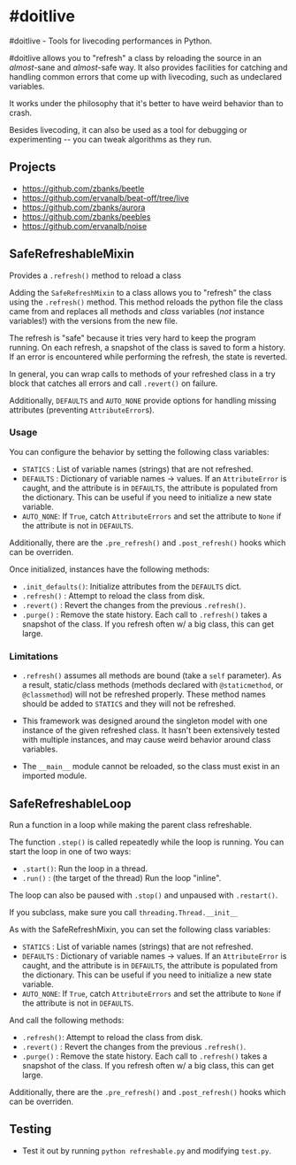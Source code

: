 \#doitlive
==========

\#doitlive - Tools for livecoding performances in Python.

\#doitlive allows you to "refresh" a class by reloading the source in an *almost*-sane and *almost*-safe way. It also provides facilities for catching and handling common errors that come up with livecoding, such as undeclared variables. 

It works under the philosophy that it's better to have weird behavior than to crash.

Besides livecoding, it can also be used as a tool for debugging or experimenting -- you can tweak algorithms as they run.

Projects
--------

 - https://github.com/zbanks/beetle
 - https://github.com/ervanalb/beat-off/tree/live
 - https://github.com/zbanks/aurora
 - https://github.com/zbanks/peebles 
 - https://github.com/ervanalb/noise 


SafeRefreshableMixin
--------------------

Provides a `.refresh()` method to reload a class

Adding the `SafeRefreshMixin` to a class allows you to "refresh" the class using the `.refresh()` method. This method reloads the python file the class came from and replaces all methods and *class* variables (*not* instance variables!) with the versions from the new file.

The refresh is "safe" because it tries very hard to keep the program running.  On each refresh, a snapshot of the class is saved to form a history. If an error is encountered while performing the refresh, the state is reverted.

In general, you can wrap calls to methods of your refreshed class in a try block that catches all errors and call `.revert()` on failure.

Additionally, `DEFAULTS` and `AUTO_NONE` provide options for handling missing attributes (preventing `AttributeError`s).

### Usage

You can configure the behavior by setting the following class variables:

- `STATICS`  : List of variable names (strings) that are not refreshed.
- `DEFAULTS` : Dictionary of variable names -> values. If an `AttributeError` is caught, and the attribute is in `DEFAULTS`, the attribute is populated from the dictionary. This can be useful if you need to initialize a new state variable.
- `AUTO_NONE`: If `True`, catch `AttributeErrors` and set the attribute to `None` if the attribute is not in `DEFAULTS`.

Additionally, there are the `.pre_refresh()` and `.post_refresh()` hooks which can be overriden.

Once initialized, instances have the following methods:

- `.init_defaults()`: Initialize attributes from the `DEFAULTS` dict.
- `.refresh()`      : Attempt to reload the class from disk.
- `.revert()`       : Revert the changes from the previous `.refresh()`.
- `.purge()`        : Remove the state history. Each call to `.refresh()` takes a snapshot of the class. If you refresh often w/ a big class, this can get large.

### Limitations

- `.refresh()` assumes all methods are bound (take a `self` parameter). As a result, static/class methods (methods declared with `@staticmethod`, or `@classmethod`) will not be refreshed properly. These method names should be added to `STATICS` and they will not be refreshed.

- This framework was designed around the singleton model with one instance of the given refreshed class. It hasn't been extensively tested with multiple instances, and may cause weird behavior around class variables.

- The `__main__` module cannot be reloaded, so the class must exist in an imported module.


SafeRefreshableLoop
-------------------

Run a function in a loop while making the parent class refreshable.

The function `.step()` is called repeatedly while the loop is running.  You can start the loop in one of two ways:

- `.start()`: Run the loop in a thread.
- `.run()`  : (the target of the thread) Run the loop "inline".

The loop can also be paused with `.stop()` and unpaused with `.restart()`.

If you subclass, make sure you call `threading.Thread.__init__`

As with the SafeRefreshMixin, you can set the following class variables:

- `STATICS`  : List of variable names (strings) that are not refreshed.
- `DEFAULTS` : Dictionary of variable names -> values. If an `AttributeError` is caught, and the attribute is in `DEFAULTS`, the attribute is populated from the dictionary. This can be useful if you need to initialize a new state variable.
- `AUTO_NONE`: If `True`, catch `AttributeErrors` and set the attribute to `None` if the attribute is not in `DEFAULTS`.

And call the following methods:

- `.refresh()`: Attempt to reload the class from disk.
- `.revert()` : Revert the changes from the previous `.refresh()`.
- `.purge()`  : Remove the state history. Each call to `.refresh()` takes a snapshot of the class. If you refresh often w/ a big class, this can get large.

Additionally, there are the `.pre_refresh()` and `.post_refresh()` hooks which can be overriden.


Testing
-------

- Test it out by running `python refreshable.py` and modifying `test.py`.
